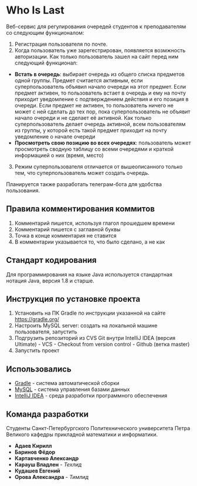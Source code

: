 # Who Is Last
Веб-сервис для регулирования очередей студентов к преподавателям со следующим функционалом:

1. Регистрация пользователя по почте.
2. Когда пользователь уже зарегестрирован, появляется возмжность авторизации. Как только пользователь зашел на сайт перед ним следующий функционал:
 * **Встать в очередь**: выбирает очередь из общего списка предметов одной группы. Предмет считается активным, если суперпользователь объявил начало очереди на этот предмет. Если предмет активен, то пользователь встает в очередь и ему на почту приходит уведомление с подтверждением действия и его позиция в очереди. Если предмет не активен, то пользователь ничего не может с ней сделать до тех пор, пока суперпользователь не объявит начало очереди и не сделает её активной. Как только суперпользователь делает очередь активной, всем пользователям из группы, у которой есть такой предмет приходит на почту уведомление о начале очереди
 * **Просмотреть свою позицию во всех очередях**: пользователь может просмотреть сводную таблицу со всеми очередями и краткой информацией о них (время, место)
3. Режим суперпользователя отличается от вышеописанного только тем, что суперпользователь может создать очередь.

Планируется также разработать телеграм-бота для удобства пользования. 

## Правила комментирования коммитов

1. Комментарий пишется, используя глагол прошедшем времени
2. Комментарий пишется с заглавной буквы
3. Точка в конце комментария не ставится
4. В комментарии указывается то, что было сделано, а не как

## Стандарт кодирования
Для программирования на языке Java используется стандартная нотация Java, версия 1.8 и старше.     

## Инструкция по установке проекта

1. Установить на ПК Gradle по инструкции указанной на сайте https://gradle.org/
2. Настроить MySQL server: создать на локальной машине пользователя, запустить
3. Подгрузить репозиторий из CVS Git внутри IntelliJ IDEA (версия Ultimate) - VCS - Checkout from version control - Github (ветка master)
4. Запустить проект

## Использовались

* [Gradle](https://gradle.org/) - система автоматической сборки
* [MySQL](https://dev.mysql.com/downloads/mysql/) - система управления базами данных
* [IntelliJ IDEA](https://www.jetbrains.com/idea/) - среда разработки программного обеспечения

## Команда разработки

Студенты Санкт-Петербургского Политехнического университета Петра Великого кафедры прикладной математики и информатики.
* **Адаев Кирилл** 
* **Баринов Фёдор**
* **Картавченко Александр** 
* **Карауш Владлен** - *Техлид* 
* **Кудашев Евгений** 
* **Орова Александра** - *Тимлид* 
